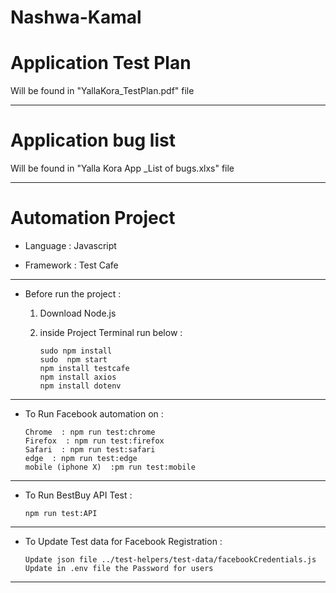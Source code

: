 # Nashwa-Kamal

# Application Test Plan 

Will be found in "YallaKora_TestPlan.pdf" file

------------------------

# Application bug list 

Will be found in "Yalla Kora App _List of bugs.xlxs" file

-----------------------

# Automation Project

* Language  : Javascript 

* Framework : Test Cafe

-----------------------

* Before run the project :

   1) Download Node.js 
   2) inside Project Terminal run below :

          sudo npm install 
          sudo  npm start
          npm install testcafe
          npm install axios
          npm install dotenv
             
--------------------------                    

* To Run Facebook automation on :

      Chrome  : npm run test:chrome 
      Firefox  : npm run test:firefox 
      Safari  : npm run test:safari 
      edge  : npm run test:edge 
      mobile (iphone X)  :pm run test:mobile 

--------------------------------                    
   
* To Run BestBuy API Test :

      npm run test:API

-----------------------------               

* To Update Test data for Facebook Registration :

      Update json file ../test-helpers/test-data/facebookCredentials.js
      Update in .env file the Password for users

------------------------------------------------

